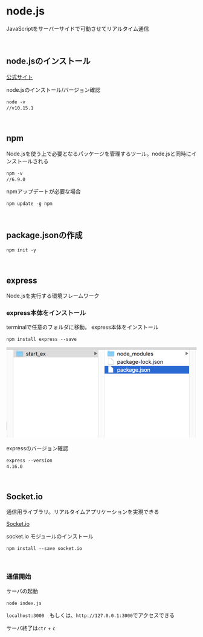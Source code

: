 # node.js

JavaScriptをサーバーサイドで可動させてリアルタイム通信

&nbsp;
&nbsp;

## node.jsのインストール

[公式サイト](https://nodejs.org/)

node.jsのインストール/バージョン確認

```
node -v
//v10.15.1
```

&nbsp;
&nbsp;

## npm
Node.jsを使う上で必要となるパッケージを管理するツール。node.jsと同時にインストールされる

```
npm -v
//6.9.0
```

npmアップデートが必要な場合

```
npm update -g npm

```

&nbsp;
&nbsp;

## package.jsonの作成

```
npm init -y

```

&nbsp;
&nbsp;

## express

Node.jsを実行する環境フレームワーク

### express本体をインストール

terminalで任意のフォルダに移動。
express本体をインストール

```
npm install express --save
```

![](img/express_install.png)

expressのバージョン確認

```
express --version
4.16.0
```

&nbsp;
&nbsp;




## Socket.io

通信用ライブラリ。リアルタイムアプリケーションを実現できる


[Socket.io](https://socket.io/)


socket.io モジュールのインストール

```
npm install --save socket.io

```



&nbsp;
&nbsp;




### 通信開始

サーバの起動

```
node index.js
```


`localhost:3000`　もしくは、`http://127.0.0.1:3000`でアクセスできる


サーバ終了は`ctr` + `c`


